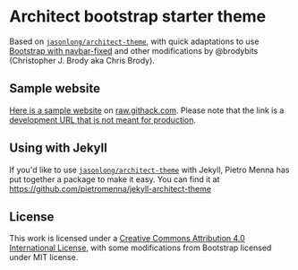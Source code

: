 # Architect bootstrap starter theme

Based on [`jasonlong/architect-theme`](https://github.com/jasonlong/architect-theme), with quick adaptations to use [Bootstrap with navbar-fixed](https://getbootstrap.com/docs/4.3/examples/navbar-fixed/) and other modifications by @brodybits (Christopher J. Brody aka Chris Brody).

## Sample website

[Here is a sample website](https://raw.githack.com/brodybits/architect-bootstrap-starter-theme/dev/index.html) on [raw.githack.com](https://raw.githack.com/). Please note that the link is a [development URL that is not meant for production](https://raw.githack.com/#development-in-production).

## Using with Jekyll

If you'd like to use [`jasonlong/architect-theme`](https://github.com/jasonlong/architect-theme) with Jekyll, Pietro Menna has put together a package to make it easy. You can find it at https://github.com/pietromenna/jekyll-architect-theme

## License

This work is licensed under a [Creative Commons Attribution 4.0 International License](http://creativecommons.org/licenses/by/4.0/), with some modifications from Bootstrap licensed under MIT license.
